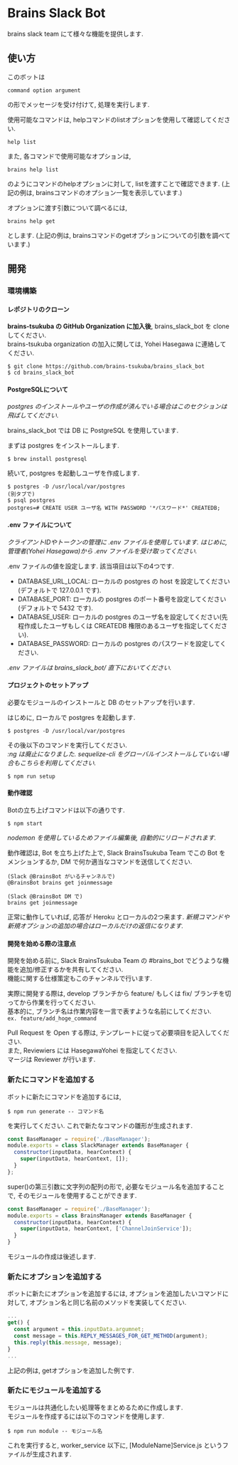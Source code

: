 # Brains Slack Bot
brains slack team にて様々な機能を提供します.

## 使い方
このボットは

```
command option argument
```
の形でメッセージを受け付けて, 処理を実行します.

使用可能なコマンドは, helpコマンドのlistオプションを使用して確認してください.

```
help list
```

また, 各コマンドで使用可能なオプションは,

```
brains help list
```

のようにコマンドのhelpオプションに対して, listを渡すことで確認できます. (上記の例は, brainsコマンドのオプション一覧を表示しています.)

オプションに渡す引数について調べるには,

```
brains help get
```

とします. (上記の例は, brainsコマンドのgetオプションについての引数を調べています.)

## 開発

### 環境構築

#### レポジトリのクローン
**brains-tsukuba の GitHub Organization に加入後**, brains_slack_bot を clone してください.  
brains-tsukuba organization の加入に関しては, Yohei Hasegawa に連絡してください.
```
$ git clone https://github.com/brains-tsukuba/brains_slack_bot
$ cd brains_slack_bot
```

#### PostgreSQLについて
*postgres のインストールやユーザの作成が済んでいる場合はこのセクションは飛ばしてください.*

brains_slack_bot では DB に PostgreSQL を使用しています.  

まずは postgres をインストールします.
```
$ brew install postgresql
```
続いて, postgres を起動しユーザを作成します.
```
$ postgres -D /usr/local/var/postgres
(別タブで)
$ psql postgres
postgres=# CREATE USER ユーザ名 WITH PASSWORD '*パスワード*' CREATEDB;
```

#### .env ファイルについて
*クライアントIDやトークンの管理に .env ファイルを使用しています. はじめに, 管理者(Yohei Hasegawa)から .env ファイルを受け取ってください.*  

.env ファイルの値を設定します. 該当項目は以下の4つです.
- DATABASE_URL_LOCAL: ローカルの postgres の host を設定してください(デフォルトで 127.0.0.1 です).
- DATABASE_PORT: ローカルの postgres のポート番号を設定してください(デフォルトで 5432 です).
- DATABASE_USER: ローカルの postgres のユーザ名を設定してください(先程作成したユーザもしくは CREATEDB 権限のあるユーザを指定してください).
- DATABASE_PASSWORD: ローカルの postgres のパスワードを設定してください.

*.env ファイルは brains_slack_bot/ 直下においてください.*

#### プロジェクトのセットアップ
必要なモジュールのインストールと DB のセットアップを行います.  

はじめに, ローカルで postgres を起動します.
```
$ postgres -D /usr/local/var/postgres
```

その後以下のコマンドを実行してください.  
*:ng は廃止になりました. sequelize-cli をグローバルインストールしていない場合もこちらを利用してください.*
```
$ npm run setup
```

#### 動作確認
Botの立ち上げコマンドは以下の通りです.
```
$ npm start
```
*nodemon を使用しているためファイル編集後, 自動的にリロードされます.*

動作確認は, Bot を立ち上げた上で, Slack BrainsTsukuba Team でこの Bot をメンションするか, DM で何か適当なコマンドを送信してください.
```
(Slack @BrainsBot がいるチャンネルで)
@BrainsBot brains get joinmessage

(Slack @BrainsBot DM で)
brains get joinmessage
```
正常に動作していれば, 応答が Heroku とローカルの2つ来ます.
*新規コマンドや新規オプションの追加の場合はローカルだけの返信になります.*

#### 開発を始める際の注意点
開発を始める前に, Slack BrainsTsukuba Team の #brains_bot でどうような機能を追加/修正するかを共有してください.  
機能に関する仕様策定もこのチャンネルで行います.

実際に開発する際は, develop ブランチから feature/ もしくは fix/ ブランチを切ってから作業を行ってください.  
基本的に, ブランチ名は作業内容を一言で表すような名前にしてください.  
`ex. feature/add_hoge_command`

Pull Request を Open する際は, テンプレートに従って必要項目を記入してください.  
また, Reviewiers には HasegawaYohei を指定してください.  
マージは Reviewer が行います.


### 新たにコマンドを追加する
ボットに新たにコマンドを追加するには,

```
$ npm run generate -- コマンド名
```

を実行してください. これで新たなコマンドの雛形が生成されます.

```javascript
const BaseManager = require('./BaseManager');
module.exports = class SlackManager extends BaseManager {
  constructor(inputData, hearContext) {
    super(inputData, hearContext, []);
  }
};
```

super()の第三引数に文字列の配列の形で, 必要なモジュール名を追加することで, そのモジュールを使用することができます.

```javascript
const BaseManager = require('./BaseManager');
module.exports = class BrainsManager extends BaseManager {
  constructor(inputData, hearContext) {
    super(inputData, hearContext, ['ChannelJoinService']);
  }
}
```

モジュールの作成は後述します.

### 新たにオプションを追加する
ボットに新たにオプションを追加するには, オプションを追加したいコマンドに対して, オプション名と同じ名前のメソッドを実装してください.

```javascript
...
get() {
  const argument = this.inputData.argumnet;
  const message = this.REPLY_MESSAGES_FOR_GET_METHOD(argument);
  this.reply(this.message, message);
}
...
```

上記の例は, getオプションを追加した例です.

### 新たにモジュールを追加する
モジュールは共通化したい処理等をまとめるために作成します.  
モジュールを作成するには以下のコマンドを使用します.
```
$ npm run module -- モジュール名
```
これを実行すると, worker_service 以下に, [ModuleName]Service.js というファイルが生成されます.